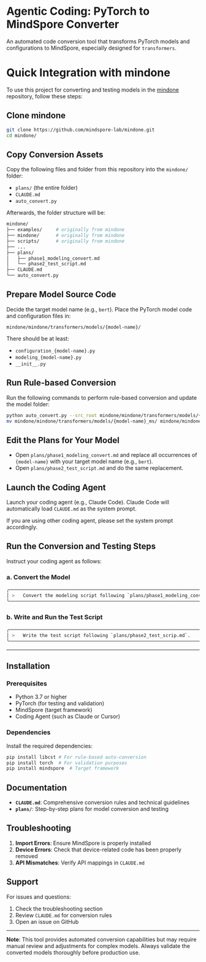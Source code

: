 # Agentic Coding: PyTorch to MindSpore Converter

An automated code conversion tool that transforms PyTorch models and configurations to MindSpore, especially designed for `transformers`.

# Quick Integration with mindone

To use this project for converting and testing models in the [mindone](https://github.com/mindspore-lab/mindone.git) repository, follow these steps:

## Clone mindone
```bash
git clone https://github.com/mindspore-lab/mindone.git
cd mindone/
```

## Copy Conversion Assets
Copy the following files and folder from this repository into the `mindone/` folder:
- `plans/` (the entire folder)
- `CLAUDE.md`
- `auto_convert.py`

Afterwards, the folder structure will be:
```bash
mindone/
├── examples/     # originally from mindone
├── mindone/      # originally from mindone
├── scripts/      # originally from mindone
├── ...
├── plans/
│   ├── phase1_modeling_convert.md
│   └── phase2_test_script.md
├── CLAUDE.md
└── auto_convert.py
```


## Prepare Model Source Code

Decide the target model name (e.g., `bert`).
Place the PyTorch model code and configuration files in:
```
mindone/mindone/transformers/models/{model-name}/
```
There should be at least:
- `configuration_{model-name}.py`
- `modeling_{model-name}.py`
- `__init__.py`

## Run Rule-based Conversion

Run the following commands to perform rule-based conversion and update the model folder:
```bash
python auto_convert.py --src_root mindone/mindone/transformers/models/{model-name}/ --dst_root mindone/mindone/transformers/models/{model-name}_ms/
mv mindone/mindone/transformers/models/{model-name}_ms/ mindone/mindone/transformers/models/{model-name}/
```

## Edit the Plans for Your Model
- Open `plans/phase1_modeling_convert.md` and replace all occurrences of `{model-name}` with your target model name (e.g., `bert`).
- Open `plans/phase2_test_script.md` and do the same replacement.

## Launch the Coding Agent
Launch your coding agent (e.g., Claude Code). Claude Code will automatically load `CLAUDE.md` as the system prompt. 

If you are using other coding agent, please set the system prompt accordingly.

## Run the Conversion and Testing Steps
Instruct your coding agent as follows:

### a. Convert the Model

```bash
╭──────────────────────────────────────────────────────────────────────────────────────────────────────────────────────╮
│ >   Convert the modeling script following `plans/phase1_modeling_convert.md`.                                        │
╰──────────────────────────────────────────────────────────────────────────────────────────────────────────────────────╯
```

### b. Write and Run the Test Script

```bash
╭──────────────────────────────────────────────────────────────────────────────────────────────────────────────────────╮
│ >   Write the test script following `plans/phase2_test_scrip.md`.                                                    │
╰──────────────────────────────────────────────────────────────────────────────────────────────────────────────────────╯
```

---

## Installation

### Prerequisites
- Python 3.7 or higher
- PyTorch (for testing and validation)
- MindSpore (target framework)
- Coding Agent (such as Claude or Cursor)

### Dependencies
Install the required dependencies:

```bash
pip install libcst # For rule-based auto-conversion
pip install torch  # For validation purposes
pip install mindspore  # Target framework
```

## Documentation

- **`CLAUDE.md`**: Comprehensive conversion rules and technical guidelines
- **`plans/`**: Step-by-step plans for model conversion and testing

## Troubleshooting

1. **Import Errors**: Ensure MindSpore is properly installed
2. **Device Errors**: Check that device-related code has been properly removed
3. **API Mismatches**: Verify API mappings in `CLAUDE.md`

## Support

For issues and questions:
1. Check the troubleshooting section
2. Review `CLAUDE.md` for conversion rules
3. Open an issue on GitHub

---

**Note**: This tool provides automated conversion capabilities but may require manual review and adjustments for complex models. Always validate the converted models thoroughly before production use. 